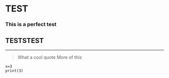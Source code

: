 # TEST
### This is a perfect test 
## TESTSTEST

---

> What a cool quote 
> More of this 

```{python}
x=3
print(3)

```
